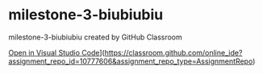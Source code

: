 # milestone-3-biubiubiu
milestone-3-biubiubiu created by GitHub Classroom

[Open in Visual Studio Code](https://classroom.github.com/assets/open-in-vscode-718a45dd9cf7e7f842a935f5ebbe5719a5e09af4491e668f4dbf3b35d5cca122.svg)](https://classroom.github.com/online_ide?assignment_repo_id=10777606&assignment_repo_type=AssignmentRepo)
